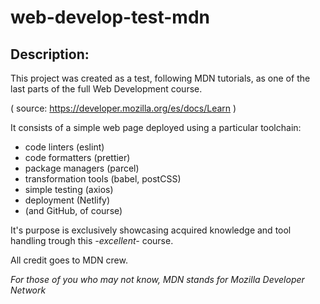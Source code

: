 # web-develop-test-mdn

## Description:
This project was created as a test, following MDN tutorials, as one of the last parts of the full Web Development course.


( source: https://developer.mozilla.org/es/docs/Learn )


It consists of a simple web page deployed using a particular toolchain:
* code linters (eslint)
* code formatters (prettier)
* package managers (parcel)
* transformation tools (babel, postCSS)
* simple testing (axios)
* deployment (Netlify)
* (and GitHub, of course)

It's purpose is exclusively showcasing acquired knowledge and tool handling trough this *-excellent-* course.

All credit goes to MDN crew.

*For those of you who may not know, MDN stands for Mozilla Developer Network*
